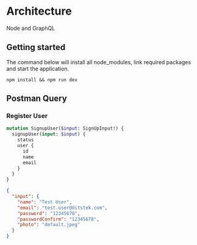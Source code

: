 # Architecture
Node and GraphQL
## Getting started

The command below will install all node_modules, link required packages and start the application.

`npm install && npm run dev`

## Postman Query

### Register User

```graphql
mutation SignupUser($input: SignUpInput!) {
  signupUser(input: $input) {
    status
    user {
      id
      name
      email
    }
  }
}
```

```json
{
  "input": {
    "name": "Test User",
    "email": "test.user@ditstek.com",
    "password": "12345678",
    "passwordConfirm": "12345678",
    "photo": "default.jpeg"
  }
}
```